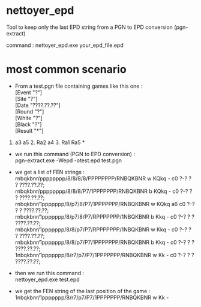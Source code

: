 # nettoyer_epd
Tool to keep only the last EPD string from a PGN to EPD conversion (pgn-extract)<p>

command : nettoyer_epd.exe your_epd_file.epd

# most common scenario
- From a test.pgn file containing games like this one :<br>
[Event "?"]<br>
[Site "?"]<br>
[Date "????.??.??"]<br>
[Round "?"]<br>
[White "?"]<br>
[Black "?"]<br>
[Result "*"]<p>

1. a3 a5 2. Ra2 a4 3. Ra1 Ra5 *<p>

- we run this command (PGN to EPD conversion) :<br>
pgn-extract.exe -Wepd -otest.epd test.pgn<p>

- we get a list of FEN strings :<br>
rnbqkbnr/pppppppp/8/8/8/8/PPPPPPPP/RNBQKBNR w KQkq - c0 ?-? ? ? ????.??.??;<br>
rnbqkbnr/pppppppp/8/8/8/P7/1PPPPPPP/RNBQKBNR b KQkq - c0 ?-? ? ? ????.??.??;<br>
rnbqkbnr/1ppppppp/8/p7/8/P7/1PPPPPPP/RNBQKBNR w KQkq a6 c0 ?-? ? ? ????.??.??;<br>
rnbqkbnr/1ppppppp/8/p7/8/P7/RPPPPPPP/1NBQKBNR b Kkq - c0 ?-? ? ? ????.??.??;<br>
rnbqkbnr/1ppppppp/8/8/p7/P7/RPPPPPPP/1NBQKBNR w Kkq - c0 ?-? ? ? ????.??.??;<br>
rnbqkbnr/1ppppppp/8/8/p7/P7/1PPPPPPP/RNBQKBNR b Kkq - c0 ?-? ? ? ????.??.??;<br>
1nbqkbnr/1ppppppp/8/r7/p7/P7/1PPPPPPP/RNBQKBNR w Kk - c0 ?-? ? ? ????.??.??;<p>

- then we run this command :<br>
nettoyer_epd.exe test.epd<p>

- we get the FEN string of the last position of the game :<br>
1nbqkbnr/1ppppppp/8/r7/p7/P7/1PPPPPPP/RNBQKBNR w Kk -<p>
